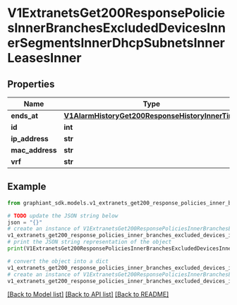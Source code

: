 # V1ExtranetsGet200ResponsePoliciesInnerBranchesExcludedDevicesInnerSegmentsInnerDhcpSubnetsInnerLeasesInner


## Properties

Name | Type | Description | Notes
------------ | ------------- | ------------- | -------------
**ends_at** | [**V1AlarmHistoryGet200ResponseHistoryInnerTime**](V1AlarmHistoryGet200ResponseHistoryInnerTime.md) |  | [optional] 
**id** | **int** |  | [optional] 
**ip_address** | **str** |  | [optional] 
**mac_address** | **str** |  | [optional] 
**vrf** | **str** |  | [optional] 

## Example

```python
from graphiant_sdk.models.v1_extranets_get200_response_policies_inner_branches_excluded_devices_inner_segments_inner_dhcp_subnets_inner_leases_inner import V1ExtranetsGet200ResponsePoliciesInnerBranchesExcludedDevicesInnerSegmentsInnerDhcpSubnetsInnerLeasesInner

# TODO update the JSON string below
json = "{}"
# create an instance of V1ExtranetsGet200ResponsePoliciesInnerBranchesExcludedDevicesInnerSegmentsInnerDhcpSubnetsInnerLeasesInner from a JSON string
v1_extranets_get200_response_policies_inner_branches_excluded_devices_inner_segments_inner_dhcp_subnets_inner_leases_inner_instance = V1ExtranetsGet200ResponsePoliciesInnerBranchesExcludedDevicesInnerSegmentsInnerDhcpSubnetsInnerLeasesInner.from_json(json)
# print the JSON string representation of the object
print(V1ExtranetsGet200ResponsePoliciesInnerBranchesExcludedDevicesInnerSegmentsInnerDhcpSubnetsInnerLeasesInner.to_json())

# convert the object into a dict
v1_extranets_get200_response_policies_inner_branches_excluded_devices_inner_segments_inner_dhcp_subnets_inner_leases_inner_dict = v1_extranets_get200_response_policies_inner_branches_excluded_devices_inner_segments_inner_dhcp_subnets_inner_leases_inner_instance.to_dict()
# create an instance of V1ExtranetsGet200ResponsePoliciesInnerBranchesExcludedDevicesInnerSegmentsInnerDhcpSubnetsInnerLeasesInner from a dict
v1_extranets_get200_response_policies_inner_branches_excluded_devices_inner_segments_inner_dhcp_subnets_inner_leases_inner_from_dict = V1ExtranetsGet200ResponsePoliciesInnerBranchesExcludedDevicesInnerSegmentsInnerDhcpSubnetsInnerLeasesInner.from_dict(v1_extranets_get200_response_policies_inner_branches_excluded_devices_inner_segments_inner_dhcp_subnets_inner_leases_inner_dict)
```
[[Back to Model list]](../README.md#documentation-for-models) [[Back to API list]](../README.md#documentation-for-api-endpoints) [[Back to README]](../README.md)


